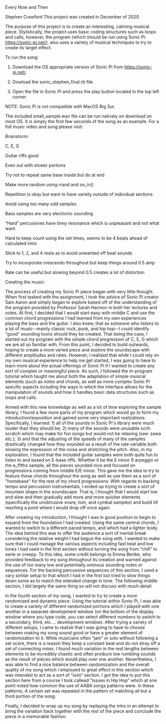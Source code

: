 Every Now and Then

Stephen Crawford
This project was created in December of 2020. 

The purpose of this project is to create an interesting, calming musical piece. 
Stylistically, the project uses basic coding structures such as loops and calls, however, the program (which should be run using Sonic Pi: https://sonic-pi.net/), also uses a variety of musical techniques to try to create its target effect. 

To run the song:

1. Download the OS appropriate version of Sonic Pi from https://sonic-pi.net/.

2. Dowload the sonic_stephen_final.rb file.

3. Open the file in Sonic Pi and press the play button located in the top left corner. 

NOTE: Sonic Pi is not compatible with MacOS Big Sur.

The included small_sample.wav file can be run natively on download on most OS. It is simply the first few seconds of the song as an example.
For a full music video and song please visit: 

Brainstorm:

C, E, G

Guitar riffs good

Even out with slower portions

Try not to repeat same base inside but do at end

Make more random using rrand and on_in()

Repetition is okay but want to have variety outside of individual sections

Avoid using too many odd samples

Bass samples are very electronic sounding

“Hard” percussives have tinny resonance which is unpleasant and not what want

Hard to keep count using the set times, seems to be 4 beats ahead of calculated intro

Stick to 1, 2, and 4 rests as to avoid unwanted off beat sounds 

Try to incorporate crescendo throughout but keep things around 0.5 amp

Rate can be useful but slowing beyond 0.5 creates a lot of distortion


Creating the music:

The process of creating my Sonic Pi piece began with very little thought. When first tasked with the assignment, I took the advice of Sonic Pi creator Sam Aaron and simply began to explore based off of the understanding of the program provided by Professor Sarah Harmon in both her lectures and notes. At first, I decided that I would start easy with middle C and use the common chord progressions I had learned from my own experiences playing the bass and the guitar. I also knew, that as someone who listens to a lot of music--mainly classic rock, punk, and hip hop--I could identify "good" sounding toons should they be created. That being the case, I started out my program with the simple chord progression of C, E, G which we are all so familiar with. 
From this point, I decided to build outwards, hoping to create a more varied piece and explore the soundscape with different amplitudes and rates. However, I realized that while I could rely on my own musical experience to help me get started, I was going to have to learn more about the actual offerings of Sonic Pi if I wanted to create any sort of complex or meaningful piece. As such, I followed the in-program tutorial which taught me about both the adaptation of simple musical elements (such as notes and chords, as well as more complex Sonic Pi specific aspects including the ways in which the interface allows for the manipulation of sounds and how it handles basic data structures such as loops and calls. 

Armed with this new knowledge as well as a lot of time exploring the sample library, I found a few more parts of my program which would go to form my introduction/exposition and gained some very important realizations. Specifically, I learned: 1) all of the sounds in Sonic Pi's library were much louder than they should be; 2) many of the sounds were unusable scrit-scratch which may make for fun songs but would not be relaxing (see: zawa etc.); 3) and that the adjusting of the speeds of many of the samples drastically changed how they sounded as a result of the rate variable both slowing the expression of the noise and stretching the pitch. Also, in my exploration, I found that the included guitar samples were both quite fun to listen to and based on E-base riffs. Whether it be the E minor 9 arpeggio or the e_fifths sample, all the pieces sounded nice and focused on progressions coming from middle E/E minor. This gave me the idea to try to feature these chords throughout the song as well as use them as a sort of "homebase" for the rest of my chord progressions. With regards to backing tempo and percussion instrumentals, I ended up trying to create a sort of mountain shape in the soundscape. That is, I thought that I would start low and slow and then gradually add more and more quicker elements (specifically the unobtrusive snare, tom, and cymbal samples) and build till reaching a point where I would drop off once again. 

After creating my introduction, I thought I was in good position to begin to expand from the foundation I had created. Using the same central chords, I wanted to switch to a different paced tempo, and which had a lighter body. The idea behind this was to offer the audience a sort of mental break considering the relative weight I had begun the song with. I wanted to make sure that I could manage the various aspects including fast beat and low tones I had used in the first section without turning the song from “chill” to eerie or creepy. To this idea, some credit belongs to Emma Bertke, who provided feedback to my song throughout its creation and warned against the use of too many low and potentially ominous sounding notes or sequences. For the backing percussive sequences of this section, I used a vary similar setup to that which I had in the first but tried to slow things down some as to match the intended change in tone. The following middle section, I did largely the same thing so will not discuss with much detail. 

In the fourth section of my song, I wanted to try to create a more randomized and dynamic piece. Using the tutorial within Sonic Pi, I was able to create a variety of different randomized portions which I played with one another in a separate development window (on the bottom of the display window where you type code, you can select different numbers to switch to a secondary, third, etc.… development window). After trying a variety of different setups, I came to realize that I was going to have to choose between making my song sound good or have a greater element of randomization to it. While musicians often “jam” or solo without following a set score, there is a reason they keep a constant beat and do not stray off a set of connecting notes. I found much variation in the rest lengths between elements to be incredibly chaotic and often produce low rumbling sounds as the result of pieces which would play over one another. Nevertheless, I was able to find a nice balance between randomization and the overall quality of my song which I employed to great effect in this section which was intended to act as a sort of “solo” section. I got the idea to put this section here from a course I took callead “Issues in Hip Hop” which at one point noted how common the use of AABA songs patterns were. In these patterns, A certain set was repeated in the pattern of matching all but a third portion of the song. 

Finally, I decided to wrap up my song by replaying the intro in an attempt to bring the variation back together with the rest of the piece and conclude the piece in a memorable fashion. 



